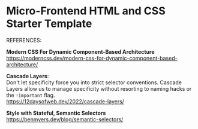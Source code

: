 # Micro-Frontend HTML and CSS Starter Template

REFERENCES:

<b>Modern CSS For Dynamic Component-Based Architecture</b><br />
https://moderncss.dev/modern-css-for-dynamic-component-based-architecture/

<b>Cascade Layers</b>:<br />Don't let specificity force you into strict selector conventions. Cascade Layers allow us to manage specificity without resorting to naming hacks or the `!important` flag.<br />
https://12daysofweb.dev/2022/cascade-layers/

<b>Style with Stateful, Semantic Selectors</b><br />
https://benmyers.dev/blog/semantic-selectors/


